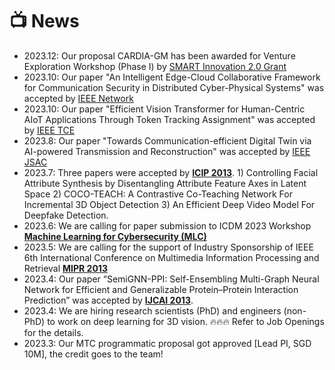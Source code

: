 # 📺 News
- 2023.12: Our proposal CARDIA-GM has been awarded for Venture Exploration Workshop (Phase I) by <a href="https://smart.mit.edu/innovation-centre/our-program/innovation-2-0">SMART Innovation 2.0 Grant</a>
- 2023.10: Our paper "An Intelligent Edge-Cloud Collaborative Framework for Communication Security in Distributed Cyber-Physical Systems" was accepted by <a href="https://ieeexplore.ieee.org/xpl/RecentIssue.jsp?punumber=65">IEEE Network</a> 
- 2023.10: Our paper "Efficient Vision Transformer for Human-Centric AIoT Applications Through Token Tracking Assignment" was accepted by <a href="https://ieeexplore.ieee.org/xpl/RecentIssue.jsp?punumber=30">IEEE TCE</a> 
- 2023.8: Our paper "Towards Communication-efficient Digital Twin via AI-powered Transmission and Reconstruction" was accepted by <a href="https://ieeexplore.ieee.org/xpl/RecentIssue.jsp?punumber=49">IEEE JSAC</a> 
- 2023.7: Three papers were accepted by <a href="https://2023.ieeeicip.org/"><b>ICIP 2013</b></a>. 1) Controlling Facial Attribute Synthesis by Disentangling Attribute Feature Axes in Latent Space 2) COCO-TEACH: A Contrastive Co-Teaching Network For Incremental 3D Object Detection 3) An Efficient Deep Video Model For Deepfake Detection.
- 2023.6: We are calling for paper submission to ICDM 2023 Workshop <a href="https://ml4cyber.github.io/23/"><b>Machine Learning for Cybersecurity (MLC)</b></a>  
- 2023.5: We are calling for the support of Industry Sponsorship of IEEE 6th International Conference on Multimedia Information Processing and Retrieval <a href="http://www.ieee-mipr.org/"><b>MIPR 2013</b></a>
- 2023.4: Our paper “SemiGNN-PPI: Self-Ensembling Multi-Graph Neural Network for Efficient and Generalizable Protein–Protein Interaction Prediction” was accepted by <a href="https://ijcai-23.org/"><b>IJCAI 2013</b></a>. 
- 2023.4: We are hiring research scientists (PhD) and engineers (non-PhD) to work on deep learning for 3D vision. 🔥🔥🔥 Refer to Job Openings for the details. 
- 2023.3: Our MTC programmatic proposal got approved [Lead PI, SGD 10M], the credit goes to the team! 
